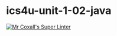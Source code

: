 # ics4u-unit-1-02-java

[![Mr Coxall's Super Linter](https://github.com/Rodas-Nega1/ics4u-unit-1-02-java/workflows/Mr%20Coxall's%20Super%20Linter/badge.svg)](https://github.com/Rodas-Nega1/ics4u-unit-1-02-java/actions/)
